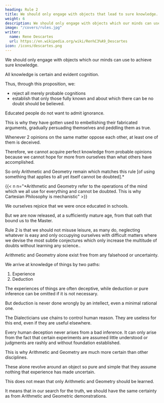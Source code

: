 ```yaml
---
heading: Rule 2
title: We should only engage with objects that lead to sure knowledge.
weight: 6
description: We should only engage with objects which our minds can use to achieve sure knowledge.
image: "/covers/rules.jpg"
writer:
  name: Rene Descartes
  url: https://en.wikipedia.org/wiki/Ren%C3%A9_Descartes
icon: /icons/descartes.png
---
```



We should only engage with objects which our minds can use to achieve sure knowledge.
<!-- and indubitable -->


All knowledge is certain and evident cognition.

<!-- ; nor is the person more learned who doubts many things than one who has never thought about them, but nevertheless seems less educated if they have formed a false opinion about something. 

Therefore, it is never better to study than to deal with objects so difficult that, being unable to distinguish the true from the false, we are compelled to admit doubtful things as certain, since in these cases there is not so much hope of increasing knowledge as there is danger of diminishing it.  -->

Thus, through this proposition, we:
- reject all merely probable cognitions
- establish that only those fully known and about which there can be no doubt should be believed. 

<!-- Educated people may persuade themselves that very few such things exist because they have neglected to reflect on such cognitions as being too easy and obvious to everyone due to a common human flaw

I warn that there are far more of them than they think and that they suffice for demonstrating countless propositions with certainty, about which they have so far only been able to discourse probably. -->

Educated people do not want to admit ignorance.

This is why they have gotten used to embellishing their fabricated arguments, gradually persuading themselves and peddling them as true.

<!-- However, if we observe this rule well, very few things will occur that are worth learning. For scarcely in any science is there a question about which ingenious men have not often disagreed among themselves.  -->

Whenever 2 opinions on the same matter oppose each other, at least one of them is deceived.

<!-- , and neither of them seems to possess knowledge: for if the reasoning of one were certain and evident, he could propose it to the other in such a way as finally to convince even his understanding.  -->

Therefore, we cannot acquire perfect knowledge from probable opinions because we cannot hope for more from ourselves than what others have accomplished. 

So only Arithmetic and Geometry remain which matches this rule [of using something that applies to all yet itself cannot be doubted].*

{{< n n="*Arithmetic and Geometry refer to the operations of the mind which we all use for everything and cannot be doubted. This is why Cartesian Philosophy is mechanistic" >}}


<!-- from the sciences already discovered, to which the observance of this rule reduces us. -->

<!-- Yet we do not condemn the method of philosophizing adopted by others hitherto discovered, and the most apt, tortures of probable syllogisms of the scholastics; indeed, they exercise the minds of children and promote emulation, which is far better to be informed by such opinions, even if it appears that they are uncertain, since among scholars there are controversies, than if they were left free to themselves. 

For they would perhaps proceed to precipice without a guide; but as long as they adhere to the footsteps of their teachers, although they sometimes deviate from the truth, they will certainly undertake the journey more safely, at least in this respect, which has already been approved by the more prudent.  -->

We ourselves rejoice that we were once educated in schools.

But we are now released, at a sufficiently mature age, from that oath that bound us to the Master.

<!-- - have finally withdrawn our hand from the rod . -->

<!-- , if we wish seriously to propose rules to ourselves, by whose help we may ascend to the summit of human knowledge, this one is certainly among the first to be admitted -->

Rule 2 is that we should not misuse leisure, as many do, neglecting whatever is easy and only occupying ourselves with difficult matters where we devise the most subtle conjectures which only increase the multitude of doubts without learning any science..

 <!-- and very probable reasons;  -->

<!-- but after many labors they perceive late that they have  -->

<!-- Now, however, because we said a little while ago that  -->

Arithmetic and Geometry alone exist free from any falsehood or uncertainty.

 <!-- among the disciplines known by others, let us more carefully examine why this is so. It should be noted that  -->

We arrive at knowledge of things by two paths:

1. Experience
2. Deduction

The experiences of things are often deceptive, while deduction or pure inference can be omitted if it is not necessary.

 <!-- from one thing to another may indeed be , but it  -->

But deduction is never done wrongly by an intellect, even a minimal rational one.

The Dialecticians use chains to control human reason. They are useless for this end, even if they are useful elsewhere. 

 <!-- that can happen to humans, I say, not to beasts, -->
Every human deception never arises from a bad inference. It can only arise from the fact that certain experiments are assumed little understood or judgments are rashly and without foundation established.

This is why Arithmetic and Geometry are much more certain than other disciplines.

These alone revolve around an object so pure and simple that they assume nothing that experience has made uncertain.

<!-- , but they consist entirely in reasonably deducing consequences.  -->

<!-- Therefore, they are the most easy and perspicuous of all, and they have the object we require, since it scarcely seems human to fall into error in them without inattention. 

Nor, however, should it therefore be surprising if many people are more inclined of their own accord to apply themselves to other arts or Philosophy: this happens because everyone gives himself more confidently the license to guess in an obscure matter than in one that is evident, and it is far easier to suspect something about any question than to arrive at the truth in one that is very easy. -->

This does not mean that only Arithmetic and Geometry should be learned. 

It means that in our search for the truth, we should have the same certainty as from Arithmetic and Geometric demonstrations.

<!-- only seeking the straight path of truth should we occupy ourselves with no object about which we cannot have the  -->

